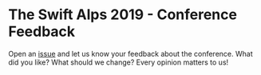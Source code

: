 # The Swift Alps 2019 - Conference Feedback
Open an [issue](https://github.com/TheSwiftAlps/feedback-2019/issues/new) and let us know your feedback about the conference. What did you like? What should we change? Every opinion matters to us!
